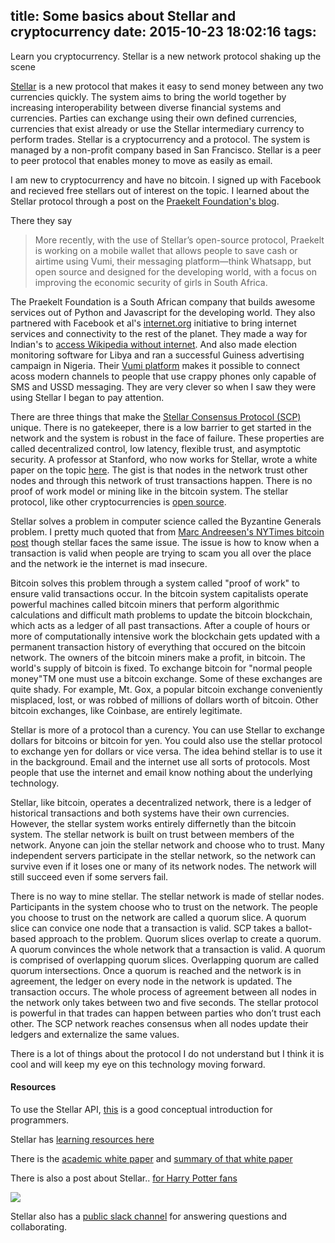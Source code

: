 title: Some basics about Stellar and cryptocurrency
date: 2015-10-23 18:02:16
tags:
---

Learn you cryptocurrency. Stellar is a new network protocol shaking up the scene
<!-- more -->

[Stellar](https://www.stellar.org/) is a new protocol that makes it easy to send money between any two currencies quickly. The system aims to bring the world together by increasing interoperability between diverse financial systems and currencies. Parties can exchange using their own defined currencies, currencies that exist already or use the Stellar intermediary currency to perform trades. Stellar is a cryptocurrency and a protocol. The system is managed by a non-profit company based in San Francisco. Stellar is a peer to peer protocol that enables money to move as easily as email. 

I am new to cryptocurrency and have no bitcoin. I signed up with Facebook and recieved free stellars out of interest on the topic. I learned about the Stellar protocol through a post on the [Praekelt Foundation's blog](http://blog.praekeltfoundation.org/).

There they say

> More recently, with the use of Stellar’s open-source protocol, Praekelt is working on a mobile wallet that allows people to save cash or airtime using Vumi, their messaging platform—think Whatsapp, but open source and designed for the developing world, with a focus on improving the economic security of girls in South Africa.

The Praekelt Foundation is a South African company that builds awesome services out of Python and Javascript for the developing world. They also partnered with Facebook et al's [internet.org](https://internet.org/) initiative to bring internet services and connectivity to the rest of the planet. They made a way for Indian's to [access Wikipedia without internet](http://blog.praekeltfoundation.org/post/65981723628/wikipedia-zero-over-text-with-praekelt-foundation). And also made election monitoring software for Libya and ran a successful Guiness advertising campaign in Nigeria. Their [Vumi platform](http://vumi.org/case-studies/) makes it possible to connect acoss modern channels to people that use crappy phones only capable of SMS and USSD messaging. They are very clever so when I saw they were using Stellar I began to pay attention.

There are three things that make the [Stellar Consensus Protocol (SCP)](https://medium.com/a-stellar-journey/on-worldwide-consensus-359e9eb3e949) unique. There is no gatekeeper, there is a low barrier to get started in the network and the system is robust in the face of failure. These properties are called decentralized control, low latency, flexible trust, and asymptotic security. A professor at Stanford, who now works for Stellar, wrote a white paper on the topic [here](https://www.stellar.org/papers/stellar-consensus-protocol.pdf). The gist is that nodes in the network trust other nodes and through this network of trust transactions happen. There is no proof of work model or mining like in the bitcoin system. The stellar protocol, like other cryptocurrencies is [open source](https://github.com/stellar/).

Stellar solves a problem in computer science called the Byzantine Generals problem. I pretty much quoted that from [Marc Andreesen's NYTimes bitcoin post](http://dealbook.nytimes.com/2014/01/21/why-bitcoin-matters/?_r=0) though stellar faces the same issue. The issue is how to know when a transaction is valid when people are trying to scam you all over the place and the network ie the internet is mad insecure.

Bitcoin solves this problem through a system called "proof of work" to ensure valid transactions occur. In the bitcoin system capitalists operate powerful machines called bitcoin miners that perform algorithmic calculations and difficult math problems to update the bitcoin blockchain, which acts as a ledger of all past transactions. After a couple of hours or more of computationally intensive work the blockchain gets updated with a permanent transaction history of everything that occured on the bitcoin network. The owners of the bitcoin miners make a profit, in bitcoin. The world's supply of bitcoin is fixed. To exchange bitcoin for "normal people money"TM one must use a bitcoin exchange. Some of these exchanges are quite shady. For example, Mt. Gox, a popular bitcoin exchange conveniently misplaced, lost, or was robbed of millions of dollars worth of bitcoin. Other bitcoin exchanges, like Coinbase, are entirely legitimate.

Stellar is more of a protocol than a curency. You can use Stellar to exchange dollars for bitcoins or bitcoin for yen. You could also use the stellar protocol to exchange yen for dollars or vice versa. The idea behind stellar is to use it in the background. Email and the internet use all sorts of protocols. Most people that use the internet and email know nothing about the underlying technology.


Stellar, like bitcoin, operates a decentralized network, there is a ledger of historical transactions and both systems have their own currencies. However, the stellar system works entirely differnetly than the bitcoin system. The stellar network is built on trust between members of the network. Anyone can join the stellar network and choose who to trust. Many independent servers participate in the stellar network, so the network can survive even if it loses one or many of its network nodes. The network will still succeed even if some servers fail.

There is no way to mine stellar. The stellar network is made of stellar nodes. Participants in the system choose who to trust on the network. The people you choose to trust on the network are called a quorum slice. A quorum slice can convice one node that a transaction is valid. SCP takes a ballot-based approach to the problem. Quorum slices overlap to create a quorum. A quorum convinces the whole network that a transaction is valid. A quorum is comprised of overlapping quorum slices. Overlapping quorum are called quorum intersections. Once a quorum is reached and the network is in agreement, the ledger on every node in the network is updated. The transaction occurs. The whole process of agreement between all nodes in the network only takes between two and five seconds. The stellar protocol is powerful in that trades can happen between parties who don’t trust each other. The SCP network reaches consensus when all nodes update their ledgers and externalize the same values.

There is a lot of things about the protocol I do not understand but I think it is cool and will keep my eye on this technology moving forward.

#### Resources

To use the Stellar API, [this](http://gdb.svbtle.com/the-stellar-domain-model) is a good conceptual introduction for programmers.

Stellar has [learning resources here](https://www.stellar.org/developers/)

There is the [academic white paper](https://www.stellar.org/papers/stellar-consensus-protocol.pdf
) and [summary of that white paper](https://medium.com/a-stellar-journey/on-worldwide-consensus-359e9eb3e949)

There is also a post about Stellar.. [for Harry Potter fans](http://www.kalzumeus.com/2014/08/05/harry-potter-and-the-cryptocurrency-of-stars/)

![](http://media.giphy.com/media/HIqV5khg6gyqc/giphy.gif)


Stellar also has a [public slack channel](http://slack.stellar.org/) for answering questions and collaborating.